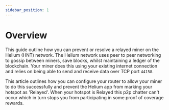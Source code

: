 ```yaml
---
sidebar_position: 1
---
```


# Overview

This guide outline how you can prevent or resolve a relayed miner on the Helium (HNT) network. The Helium network uses peer to peer networking to gossip between miners, save blocks, whilst maintaining a ledger of the blockchain. Your miner does this using your existing internet connection and relies on being able to send and receive data over TCP port `44158`.

This article outlines how you can configure your router to allow your miner to do this successfully and prevent the Helium app from marking your hotspot as 'Relayed'. When your hotspot is Relayed this p2p chatter can't occur which in turn stops you from participating in some proof of coverage rewards.
